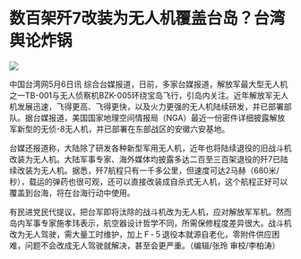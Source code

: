 # 数百架歼7改装为无人机覆盖台岛？台湾舆论炸锅

![](https://inews.gtimg.com/newsapp_bt/0/15790226601/1000)

中国台湾网5月6日讯
综合台媒报道，日前，多家台媒报道，解放军最大型无人机之一TB-001与无人侦察机BZK-005环绕宝岛飞行，引岛内关注。近年解放军无人机发展迅速，飞得更高、飞得更快，以及火力更强的无人机陆续研发，并已部署部队。据台媒报道，美国国家地理空间情报局（NGA）最近一份密件详细披露解放军新型的无侦-8无人机，并已部署在东部战区的安徽六安基地。

台媒还报道称，大陆除了研发各种新型军用无人机，近年也将陆续退役的旧战斗机改装为无人机。大陆军事专家、海外媒体均披露多达二百至三百架退役的歼7已陆续改装为无人机。据悉，歼7航程只有一千多公里，但速度可达2马赫（680米/秒），载运的弹药也很可观，还可以直接改装成自杀式无人机，这个航程正好可以覆盖到台海，将在台海行动中使用。

有民进党民代提议，把台军即将汰除的战斗机改为无人机，应对解放军军机。然而岛内军事专家施孝玮表示，航空器设计哲学不同，所需保修程度差异很大。战斗机改为无人驾驶，需大量工时维护，加上Ｆ-５退役本就源自老化，零附件供应困难，问题不会改成无人驾驶就解决，甚至会更严重。（编辑/张玲
审校/李柏涛）


